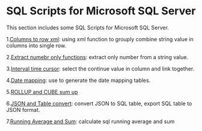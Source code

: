 # SQL Scripts for Microsoft SQL Server
This section includes some SQL Scripts for Microsoft SQL Server.

1.[Columns to row xml](https://github.com/malcolmyang25/ms_sql_script/blob/main/columns_to_rows_xml.sql): using xml function to grouply combine string value in columns into single row. 

2.[Extract numebr only functions](https://github.com/malcolmyang25/ms_sql_script/blob/main/extract_number_only_function.sql): extract only number from a string value.

3.[Interval time cursor](https://github.com/malcolmyang25/ms_sql_script/blob/main/interval_time_cursor.md): select the continue value in column and link together. 

4.[Date mapping](https://github.com/malcolmyang25/ms_sql_script/blob/main/interval_time_cursor.md): use to generate the date mapping tables.

5.[ROLLUP and CUBE sum up](https://github.com/malcolmyang25/ms_sql_script/blob/main/ROLL%20and%20CUBE%20sum%20up.md)

6.[JSON and Table convert](https://github.com/malcolmyang25/advanced_transact_sql/blob/main/mssql_json_table.sql): convert JSON to SQL table, export SQL table to JSON format.

7.[Running Average and Sum](https://github.com/malcolmyang25/advanced_transact_sql/blob/main/running_average_sum.sql): calculate sql running average and sum


